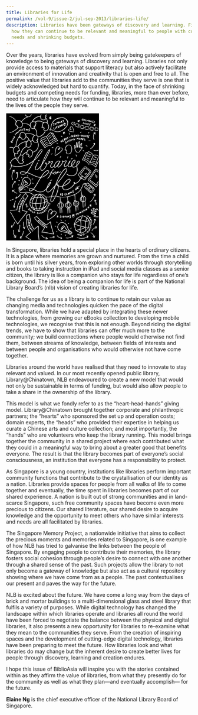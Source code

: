 ```yaml
---
title: Libraries for Life
permalink: /vol-9/issue-2/jul-sep-2013/libraries-life/
description: Libraries have been gateways of discovery and learning. Find out
  how they can continue to be relevant and meaningful to people with competing
  needs and shrinking budgets.
---
```

Over the years, libraries have evolved from simply being gatekeepers of knowledge to being gateways of discovery and learning. Libraries not only provide access to materials that support literacy but also actively facilitate an environment of innovation and creativity that is open and free to all. The positive value that libraries add to the communities they serve is one that is widely acknowledged but hard to quantify. Today, in the face of shrinking budgets and competing needs for funding, libraries, more than ever before, need to articulate how they will continue to be relevant and meaningful to the lives of the people they serve.


<div>
<img style="width:50%;" src="/images/Vol%209%20Issue%202/Libraries%20for%20Life/CE%20Illo%20New-edit.jpg">
</div>
	


In Singapore, libraries hold a special place in the hearts of ordinary citizens. It is a place where memories are grown and nurtured. From the time a child is born until his silver years, from exploring other worlds through storytelling and books to taking instruction in iPad and social media classes as a senior citizen, the library is like a companion who stays for life regardless of one’s background. The idea of being a companion for life is part of the National Library Board’s (nlb) vision of creating libraries for life.

The challenge for us as a library is to continue to retain our value as changing media and technologies quicken the pace of the digital transformation. While we have adapted by integrating these newer technologies, from growing our eBooks collection to developing mobile technologies, we recognise that this is not enough. Beyond riding the digital trends, we have to show that libraries can offer much more to the community; we build connections where people would otherwise not find them, between streams of knowledge, between fields of interests and between people and organisations who would otherwise not have come together.

Libraries around the world have realised that they need to innovate to stay relevant and valued. In our most recently opened public library, Library@Chinatown, NLB endeavoured to create a new model that would not only be sustainable in terms of funding, but would also allow people to take a share in the ownership of the library.

This model is what we fondly refer to as the “heart-head-hands” giving model. Library@Chinatown brought together corporate and philanthropic partners; the “hearts” who sponsored the set up and operation costs; domain experts, the “heads” who provided their expertise in helping us curate a Chinese arts and culture collection; and most importantly, the “hands” who are volunteers who keep the library running. This model brings together the community in a shared project where each contributed what they could in a meaningful way to bring about a greater good that benefits everyone. The result is that the library becomes part of everyone’s social consciousness, an institution that everyone has a responsibility to protect.

As Singapore is a young country, institutions like libraries perform important community functions that contribute to the crystallisation of our identity as a nation. Libraries provide spaces for people from all walks of life to come together and eventually, the time spent in libraries becomes part of our shared experience. A nation is built out of strong communities and in land-scarce Singapore, such free community spaces have become even more precious to citizens. Our shared literature, our shared desire to acquire knowledge and the opportunity to meet others who have similar interests and needs are all facilitated by libraries.

The Singapore Memory Project, a nationwide initiative that aims to collect the precious moments and memories related to Singapore, is one example of how NLB has tried to galvanise the links between the people of Singapore. By engaging people to contribute their memories, the library fosters social cohesion through people’s desire to connect with one another through a shared sense of the past. Such projects allow the library to not only become a gateway of knowledge but also act as a cultural repository showing where we have come from as a people. The past contextualises our present and paves the way for the future.

NLB is excited about the future. We have come a long way from the days of brick and mortar buildings to a multi-dimensional glass and steel library that fulfils a variety of purposes. While digital technology has changed the landscape within which libraries operate and libraries all round the world have been forced to negotiate the balance between the physical and digital libraries, it also presents a new opportunity for libraries to re-examine what they mean to the communities they serve. From the creation of inspiring spaces and the development of cutting-edge digital technology, libraries have been preparing to meet the future. How libraries look and what libraries do may change but the inherent desire to create better lives for people through discovery, learning and creation endures.

I hope this issue of BiblioAsia will inspire you with the stories contained within as they affirm the value of libraries, from what they presently do for the community as well as what they plan—and eventually accomplish— for the future.

	

<b>Elaine Ng</b> is the chief executive officer of the National Library Board of Singapore.</div>
